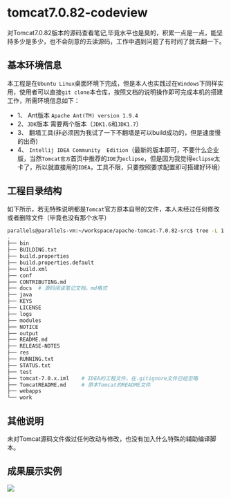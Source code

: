 # tomcat7.0.82-codeview
对Tomcat7.0.82版本的源码查看笔记,毕竟水平也是臭的，积累一点是一点，能坚持多少是多少，也不会刻意的去读源码，工作中遇到问题了有时间了就去翻一下。



## 基本环境信息

本工程是在`Ubuntu Linux`桌面环境下完成，但是本人也实践过在`Windows`下同样实用，使用者可以直接`git clone`本仓库，按照文档的说明操作即可完成本机的搭建工作，所需环境信息如下：

- 1、 Ant版本 `Apache Ant(TM) version 1.9.4`
- 2、`JDK`版本 需要两个版本（`JDK1.6`和`JDK1.7`）
- 3、 翻墙工具(非必须因为我试了一下不翻墙是可以build成功的，但是速度慢的出奇)
- 4、 `Intellij IDEA Community  Edition`（最新的版本即可，不要什么企业版，当然`Tomcat官方`首页中推荐的`IDE`为`eclipse`，但是因为我觉得`eclipse`太卡了，所以就直接用的`IDEA`，工具不限，只要按照要求配置即可搭建好环境）


## 工程目录结构

如下所示，若无特殊说明都是`Tomcat`官方原本自带的文件，本人未经过任何修改或者删除文件（毕竟也没有那个水平）


```bash
parallels@parallels-vm:~/workspace/apache-tomcat-7.0.82-src$ tree -L 1
.
├── bin
├── BUILDING.txt
├── build.properties
├── build.properties.default
├── build.xml
├── conf
├── CONTRIBUTING.md
├── docs  # 源码阅读笔记文档，md格式
├── java
├── KEYS
├── LICENSE
├── logs
├── modules
├── NOTICE
├── output
├── README.md
├── RELEASE-NOTES
├── res
├── RUNNING.txt
├── STATUS.txt
├── test
├── tomcat-7.0.x.iml    # IDEA的工程文件，在.gitignore文件已经忽略
├── TomcatREADME.md     # 原本Tomcat的README文件
├── webapps
└── work

```

## 其他说明

未对Tomcat源码文件做过任何改动与修改，也没有加入什么特殊的辅助编译脚本。



## 成果展示实例

![](https://github.com/liuwenru/tomcat7.0.82-codeview/blob/master/docs/images/buildsuccess.png)
